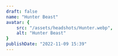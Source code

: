 ```yaml
---
draft: false
name: "Hunter Beast"
avatar: {
    src: "/assets/headshots/Hunter.webp",
    alt: "Hunter Beast"
}
publishDate: "2022-11-09 15:39"
---
```

